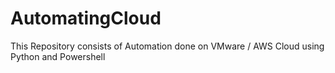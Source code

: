 # AutomatingCloud
This Repository consists of Automation done on VMware / AWS Cloud using Python and Powershell
